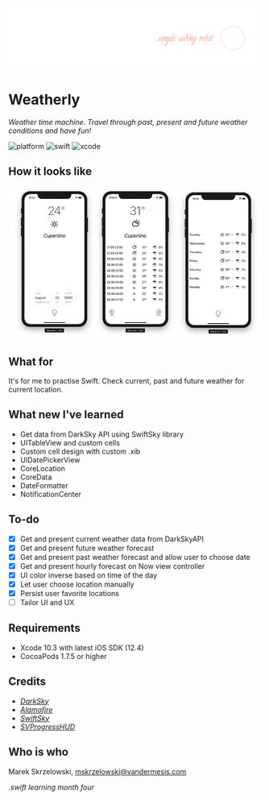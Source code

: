 ![logo](/Demo/logo.png)
# Weatherly

*Weather time machine. Travel through past, present and future weather conditions and have fun!*

![platform](https://img.shields.io/badge/platform-iOS-green.svg)
![swift](https://img.shields.io/badge/swift-5.0-brightgreen.svg)
![xcode](https://img.shields.io/badge/xcode-10.3-orange.svg)

## How it looks like
![logo](/Demo/demo.png)

## What for
It's for me to practise Swift.
Check current, past and future weather for current location.

## What new I've learned

- Get data from DarkSky API using SwiftSky library
- UITableView and custom cells
- Custom cell design with custom .xib
- UIDatePickerView
- CoreLocation
- CoreData
- DateFormatter
- NotificationCenter

## To-do

- [x] Get and present current weather data from DarkSkyAPI
- [x] Get and present future weather forecast
- [x] Get and present past weather forecast and allow user to choose date
- [x] Get and present hourly forecast on Now view controller
- [x] UI color inverse based on time of the day
- [x] Let user choose location manually
- [x] Persist user favorite locations
- [ ] Tailor UI and UX

## Requirements
- Xcode 10.3 with latest iOS SDK (12.4)
- CocoaPods 1.7.5 or higher

## Credits
- *[DarkSky](https://darksky.net/dev)*
- *[Alamofire](https://github.com/Alamofire/Alamofire)*
- *[SwiftSky](https://github.com/appcompany/SwiftSky)*
- *[SVProgressHUD](https://github.com/SVProgressHUD/SVProgressHUD)*

## Who is who
Marek Skrzelowski, mskrzelowski@vandermesis.com

*.swift learning month four*

